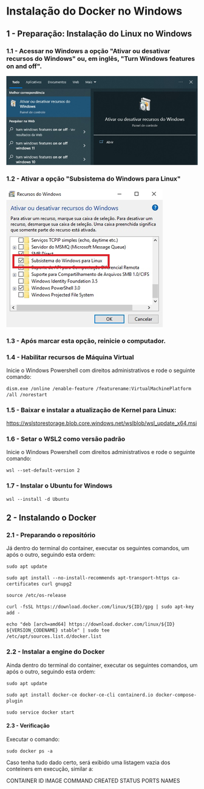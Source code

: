 # Instalação do Docker no Windows

## 1 - Preparação: Instalação do Linux no Windows

### 1.1 - Acessar no Windows a opção "Ativar ou desativar recursos do Windows" ou, em inglês, "Turn Windows features on and off".
![](./images/install-01.jpg)

### 1.2 - Ativar a opção "Subsistema do Windows para Linux"
![](./images/install-02.jpg)

### 1.3 - Após marcar esta opção, reinicie o computador.

### 1.4 - Habilitar recursos de Máquina Virtual

Inicie o Windows Powershell com direitos administrativos e rode o seguinte comando:
```
dism.exe /online /enable-feature /featurename:VirtualMachinePlatform /all /norestart
```

### 1.5 - Baixar e instalar a atualização de Kernel para Linux:

https://wslstorestorage.blob.core.windows.net/wslblob/wsl_update_x64.msi

### 1.6 - Setar o WSL2 como versão padrão

Inicie o Windows Powershell com direitos administrativos e rode o seguinte comando:
```
wsl --set-default-version 2
```

### 1.7 - Instalar o Ubuntu for Windows
```
wsl --install -d Ubuntu
```

## 2 - Instalando o Docker

### 2.1 - Preparando o repositório

Já dentro do terminal do container, executar os seguintes comandos, um após o outro, seguindo esta ordem:
```
sudo apt update
```
```
sudo apt install --no-install-recommends apt-transport-https ca-certificates curl gnupg2
```
```
source /etc/os-release
```
```
curl -fsSL https://download.docker.com/linux/${ID}/gpg | sudo apt-key add -
```
```
echo "deb [arch=amd64] https://download.docker.com/linux/${ID} ${VERSION_CODENAME} stable" | sudo tee /etc/apt/sources.list.d/docker.list
```


### 2.2 - Instalar a engine do Docker

Ainda dentro do terminal do container, executar os seguintes comandos, um após o outro, seguindo esta ordem:

```
sudo apt update
```
```
sudo apt install docker-ce docker-ce-cli containerd.io docker-compose-plugin
```
```
sudo service docker start
```

#### 2.3 - Verificação

Executar o comando:
```
sudo docker ps -a
```

Caso tenha tudo dado certo, será exibido uma listagem vazia dos conteiners em execução, similar a:

CONTAINER ID   IMAGE     COMMAND   CREATED   STATUS    PORTS     NAMES
